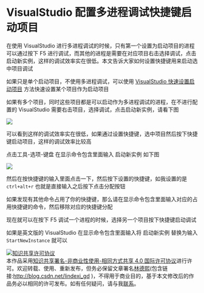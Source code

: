 # VisualStudio 配置多进程调试快捷键启动项目

在使用 VisualStudio 进行多进程调试的时候，只有第一个设置为启动项目的进程可以通过按下 F5 进行调试，而其他的进程是需要在对应项目右击选择调试，点击启动新实例，这样的调试效率实在很低。本文告诉大家如何设置快捷键用来启动选中项目调试

<!--more-->
<!-- CreateTime:2019/10/11 15:33:32 -->

<!-- csdn -->
<!-- 标签：VisualStudio，调试 -->

如果只是单个启动项目，不使用多进程调试，可以使用 [VisualStudio 快速设置启动项目](https://blog.lindexi.com/post/VisualStudio-%E5%BF%AB%E9%80%9F%E8%AE%BE%E7%BD%AE%E5%90%AF%E5%8A%A8%E9%A1%B9%E7%9B%AE.html ) 方法快速设置某个项目作为启动项目

如果有多个项目，同时这些项目都是可以启动作为多进程调试的进程，在不进行配置的 VisualStudio 需要右击项目，选择调试，点击启动新实例，请看下图

<!-- ![](image/VisualStudio 配置多进程调试快捷键启动项目/VisualStudio 配置多进程调试快捷键启动项目0.png) -->

![](http://image.acmx.xyz/lindexi%2F20191011152558656)

可以看到这样的调试效率实在很低，如果通过设置快捷键，选中项目然后按下快捷键启动项目，这样的调试效率比较高

点击工具-选项-键盘 在显示命令包含里面输入 启动新实例 如下图


<!-- ![](image/VisualStudio 配置多进程调试快捷键启动项目/VisualStudio 配置多进程调试快捷键启动项目1.png) -->

![](http://image.acmx.xyz/lindexi%2F20191011152919172)

然后在按快捷键的输入里面点击一下，然后按下设置的快捷键，如我设置的是 `ctrl+alt+r` 也就是直接输入之后按下点击分配按钮

如果发现有其他命令占用了你的快捷键，那么请在显示命令包含里面输入对应的占用快捷键的命令，然后移除对应的快捷键分配

现在就可以在按下 F5 调试一个进程的时候，选择另一个项目按下快捷键启动调试

如果是英文版的 VisualStudio 在显示命令包含里面输入将 启动新实例 替换为输入 `StartNewInstance` 就可以

<a rel="license" href="http://creativecommons.org/licenses/by-nc-sa/4.0/"><img alt="知识共享许可协议" style="border-width:0" src="https://licensebuttons.net/l/by-nc-sa/4.0/88x31.png" /></a><br />本作品采用<a rel="license" href="http://creativecommons.org/licenses/by-nc-sa/4.0/">知识共享署名-非商业性使用-相同方式共享 4.0 国际许可协议</a>进行许可。欢迎转载、使用、重新发布，但务必保留文章署名[林德熙](http://blog.csdn.net/lindexi_gd)(包含链接:http://blog.csdn.net/lindexi_gd )，不得用于商业目的，基于本文修改后的作品务必以相同的许可发布。如有任何疑问，请与我[联系](mailto:lindexi_gd@163.com)。
